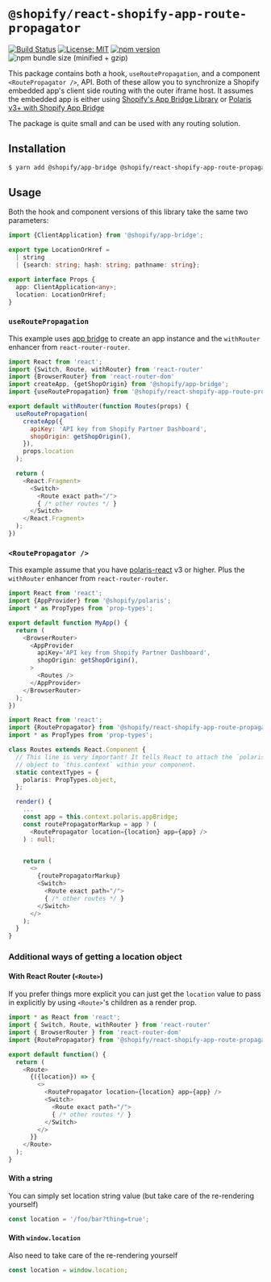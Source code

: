 # `@shopify/react-shopify-app-route-propagator`

[![Build Status](https://travis-ci.org/Shopify/quilt.svg?branch=master)](https://travis-ci.org/Shopify/quilt)
[![License: MIT](https://img.shields.io/badge/License-MIT-green.svg)](LICENSE.md) [![npm version](https://badge.fury.io/js/%40shopify%2Freact-shopify-app-route-propagator.svg)](https://badge.fury.io/js/%40shopify%2Freact-shopify-app-route-propagator) ![npm bundle size (minified + gzip)](https://img.shields.io/bundlephobia/minzip/@shopify/react-shopify-app-route-propagator.svg)

This package contains both a hook, `useRoutePropagation`, and a component `<RoutePropagator />`, API. Both of these allow you to synchronize a Shopify embedded app's client side routing with the outer iframe host. It assumes the embedded app is either using [Shopify's App Bridge Library](https://help.shopify.com/en/api/embedded-apps/app-bridge) or [Polaris v3+ with Shopify App Bridge](https://polaris.shopify.com/components/structure/app-provider#section-initializing-the-shopify-app-bridge)

The package is quite small and can be used with any routing solution.

## Installation

```bash
$ yarn add @shopify/app-bridge @shopify/react-shopify-app-route-propagator
```

## Usage

Both the hook and component versions of this library take the same two parameters:

```typescript
import {ClientApplication} from '@shopify/app-bridge';

export type LocationOrHref =
  | string
  | {search: string; hash: string; pathname: string};

export interface Props {
  app: ClientApplication<any>;
  location: LocationOrHref;
}
```

### `useRoutePropagation`

This example uses [app bridge](https://help.shopify.com/en/api/embedded-apps/app-bridge#set-up-your-app) to create an app instance and the `withRouter` enhancer from `react-router-router`.

```javascript
import React from 'react';
import {Switch, Route, withRouter} from 'react-router'
import {BrowserRouter} from 'react-router-dom'
import createApp, {getShopOrigin} from '@shopify/app-bridge';
import {useRoutePropagation} from '@shopify/react-shopify-app-route-propagator';

export default withRouter(function Routes(props) {
  useRoutePropagation(
    createApp({
      apiKey: 'API key from Shopify Partner Dashboard',
      shopOrigin: getShopOrigin(),
    }),
    props.location
  );

  return (
    <React.Fragment>
      <Switch>
        <Route exact path="/">
        { /* other routes */ }
      </Switch>
    </React.Fragment>
  );
})
```

### `<RoutePropagator />`

This example assume that you have [polaris-react](https://github.com/Shopify/polaris-react) v3 or higher.
Plus the `withRouter` enhancer from `react-router-router`.

```typescript
import React from 'react';
import {AppProvider} from '@shopify/polaris';
import * as PropTypes from 'prop-types';

export default function MyApp() {
  return (
    <BrowserRouter>
      <AppProvider
        apiKey='API key from Shopify Partner Dashboard',
        shopOrigin: getShopOrigin(),
      >
        <Routes />
      </AppProvider>
    </BrowserRouter>
  );
})
```

```typescript
import React from 'react';
import {RoutePropagator} from '@shopify/react-shopify-app-route-propagator';
import * as PropTypes from 'prop-types';

class Routes extends React.Component {
  // This line is very important! It tells React to attach the `polaris`
  // object to `this.context` within your component.
  static contextTypes = {
    polaris: PropTypes.object,
  };

  render() {
    ...
    const app = this.context.polaris.appBridge;
    const routePropagatorMarkup = app ? (
      <RoutePropagator location={location} app={app} />
    ) : null;


    return (
      <>
        {routePropagatorMarkup}
        <Switch>
          <Route exact path="/">
          { /* other routes */ }
        </Switch>
      </>
    );
  }
}
```

### Additional ways of getting a location object

#### With React Router (`<Route>`)

If you prefer things more explicit you can just get the `location` value to pass in explicitly by using `<Route>`'s children as a render prop.

```javascript
import * as React from 'react';
import { Switch, Route, withRouter } from 'react-router'
import { BrowserRouter } from 'react-router-dom'
import {RoutePropagator} from '@shopify/react-shopify-app-route-propagator';

export default function() {
  return (
    <Route>
      {({location}) => {
        <>
          <RoutePropagator location={location} app={app} />
          <Switch>
            <Route exact path="/">
            { /* other routes */ }
          </Switch>
        </>
      }}
    </Route>
  );
}
```

#### With a string

You can simply set location string value (but take care of the re-rendering yourself)

```javascript
const location = '/foo/bar?thing=true';
```

#### With `window.location`

Also need to take care of the re-rendering yourself

```javascript
const location = window.location;
```
